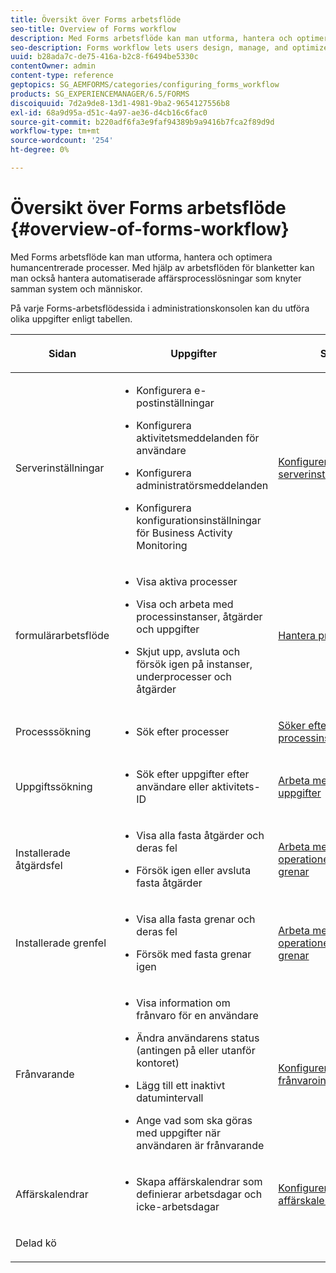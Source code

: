 ```yaml
---
title: Översikt över Forms arbetsflöde
seo-title: Overview of Forms workflow
description: Med Forms arbetsflöde kan man utforma, hantera och optimera humancentrerade processer. Med hjälp av arbetsflöden för blanketter kan man också hantera automatiserade affärsprocesslösningar som knyter samman system och människor.
seo-description: Forms workflow lets users design, manage, and optimize human-centric processes. Using forms workflow, users can also manage automated business-process applications that connect systems and people.
uuid: b28ada7c-de75-416a-b2c8-f6494be5330c
contentOwner: admin
content-type: reference
geptopics: SG_AEMFORMS/categories/configuring_forms_workflow
products: SG_EXPERIENCEMANAGER/6.5/FORMS
discoiquuid: 7d2a9de8-13d1-4981-9ba2-9654127556b8
exl-id: 68a9d95a-d51c-4a97-ae36-d4cb16c6fac0
source-git-commit: b220adf6fa3e9faf94389b9a9416b7fca2f89d9d
workflow-type: tm+mt
source-wordcount: '254'
ht-degree: 0%

---
```


# Översikt över Forms arbetsflöde {#overview-of-forms-workflow}

Med Forms arbetsflöde kan man utforma, hantera och optimera humancentrerade processer. Med hjälp av arbetsflöden för blanketter kan man också hantera automatiserade affärsprocesslösningar som knyter samman system och människor.

På varje Forms-arbetsflödessida i administrationskonsolen kan du utföra olika uppgifter enligt tabellen.

<table>
 <thead>
  <tr>
   <th><p>Sidan</p></th>
   <th><p>Uppgifter</p></th>
   <th><p>Se</p></th>
  </tr>
 </thead>
 <tbody>
  <tr>
   <td><p>Serverinställningar</p></td>
   <td>
    <ul>
     <li><p>Konfigurera e-postinställningar</p></li>
     <li><p>Konfigurera aktivitetsmeddelanden för användare</p></li>
     <li><p>Konfigurera administratörsmeddelanden</p></li>
     <li><p>Konfigurera konfigurationsinställningar för Business Activity Monitoring </p></li>
    </ul></td>
   <td><p><a href="/help/forms/using/admin-help/configuring-server-settings.md#configuring-server-settings">Konfigurerar serverinställningar</a></p></td>
  </tr>
  <tr>
   <td><p>formulärarbetsflöde</p></td>
   <td>
    <ul>
     <li><p>Visa aktiva processer</p></li>
     <li><p>Visa och arbeta med processinstanser, åtgärder och uppgifter</p></li>
     <li><p>Skjut upp, avsluta och försök igen på instanser, underprocesser och åtgärder</p></li>
    </ul></td>
   <td><p><a href="/help/forms/using/admin-help/processes.md#managing-processes">Hantera processer</a></p></td>
  </tr>
  <tr>
   <td><p>Processsökning</p></td>
   <td>
    <ul>
     <li><p>Sök efter processer</p></li>
    </ul></td>
   <td><p><a href="/help/forms/using/admin-help/searching-process-instances.md#searching-for-process-instances">Söker efter processinstanser</a></p></td>
  </tr>
  <tr>
   <td><p>Uppgiftssökning</p></td>
   <td>
    <ul>
     <li><p>Sök efter uppgifter efter användare eller aktivitets-ID</p></li>
    </ul></td>
   <td><p><a href="/help/forms/using/admin-help/tasks.md#working-with-tasks">Arbeta med uppgifter</a></p></td>
  </tr>
  <tr>
   <td><p>Installerade åtgärdsfel</p></td>
   <td>
    <ul>
     <li><p>Visa alla fasta åtgärder och deras fel</p></li>
     <li><p>Försök igen eller avsluta fasta åtgärder</p></li>
    </ul></td>
   <td><p><a href="/help/forms/using/admin-help/stalled-operations-branches.md#working-with-stalled-operations-and-branches">Arbeta med fasta operationer och grenar</a></p></td>
  </tr>
  <tr>
   <td><p>Installerade grenfel</p></td>
   <td>
    <ul>
     <li><p>Visa alla fasta grenar och deras fel</p></li>
     <li><p>Försök med fasta grenar igen</p></li>
    </ul></td>
   <td><p><a href="/help/forms/using/admin-help/stalled-operations-branches.md#working-with-stalled-operations-and-branches">Arbeta med fasta operationer och grenar</a></p></td>
  </tr>
  <tr>
   <td><p>Frånvarande</p></td>
   <td>
    <ul>
     <li><p>Visa information om frånvaro för en användare</p></li>
     <li><p>Ändra användarens status (antingen på eller utanför kontoret)</p></li>
     <li><p>Lägg till ett inaktivt datumintervall </p></li>
     <li><p>Ange vad som ska göras med uppgifter när användaren är frånvarande</p></li>
    </ul></td>
   <td><p><a href="/help/forms/using/admin-help/configuring-out-office-settings.md#configuring-out-of-office-settings">Konfigurerar frånvaroinställningar</a></p></td>
  </tr>
  <tr>
   <td><p>Affärskalendrar</p></td>
   <td>
    <ul>
     <li><p>Skapa affärskalendrar som definierar arbetsdagar och icke-arbetsdagar</p></li>
    </ul></td>
   <td><p><a href="/help/forms/using/admin-help/configuring-business-calendars.md#configuring-business-calendars">Konfigurera affärskalendrar</a></p></td>
  </tr>
  <tr>
   <td><p>Delad kö</p></td>
   <td><p></p></td>
   <td><p></p></td>
  </tr>
 </tbody>
</table>

